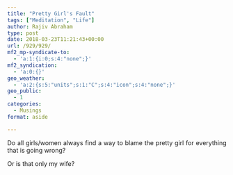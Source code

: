```yaml
---
title: "Pretty Girl's Fault"
tags: ["Meditation", "Life"]
author: Rajiv Abraham
type: post
date: 2018-03-23T11:21:43+00:00
url: /929/929/
mf2_mp-syndicate-to:
  - 'a:1:{i:0;s:4:"none";}'
mf2_syndication:
  - 'a:0:{}'
geo_weather:
  - 'a:2:{s:5:"units";s:1:"C";s:4:"icon";s:4:"none";}'
geo_public:
  - 1
categories:
  - Musings
format: aside

---
```

<p style="text-align: justify;">
  Do all girls/women always find a way to blame the pretty girl for everything that is going wrong?
</p>

<p style="text-align: justify;">
  Or is that only my wife?
</p>